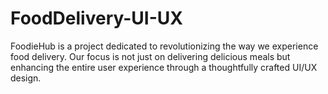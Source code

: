 # FoodDelivery-UI-UX
FoodieHub is a project dedicated to revolutionizing the way we experience food delivery. Our focus is not just on delivering delicious meals but enhancing the entire user experience through a thoughtfully crafted UI/UX design.
